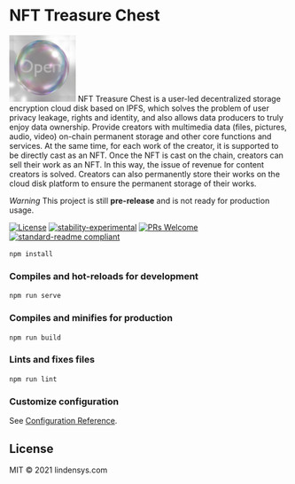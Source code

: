 # NFT Treasure Chest

![banner](./src/assets/images/logoicon.png)
NFT  Treasure  Chest   is a user-led decentralized storage encryption cloud disk based on IPFS, which solves the problem of user privacy leakage, rights and identity, and also allows data producers to truly enjoy data ownership. Provide creators with multimedia data (files, pictures, audio, video) on-chain permanent storage and other core functions and services. At the same time, for each work of the creator, it is supported to be directly cast as an NFT. Once the NFT is cast on the chain, creators can sell their work as an NFT. In this way, the issue of revenue for content creators is solved. Creators can also permanently store their works on the cloud disk platform to ensure the permanent storage of their works.


*Warning* This project is still **pre-release** and is not ready for production usage.

[![License](http://img.shields.io/badge/license-MIT-blue.svg)](https://raw.githubusercontent.com/ipdr/ipdr/master/LICENSE)
[![stability-experimental](https://img.shields.io/badge/stability-experimental-orange.svg)](https://github.com/emersion/stability-badges#experimental)
[![PRs Welcome](https://img.shields.io/badge/PRs-welcome-brightgreen.svg)](#contributing)
[![standard-readme compliant](https://img.shields.io/badge/standard--readme-OK-green.svg?style=flat-square)](https://github.com/RichardLitt/standard-readme)


```
npm install
```

### Compiles and hot-reloads for development
```
npm run serve
```

### Compiles and minifies for production
```
npm run build
```

### Lints and fixes files
```
npm run lint
```

### Customize configuration
See [Configuration Reference](https://cli.vuejs.org/config/).


## License

MIT © 2021 lindensys.com